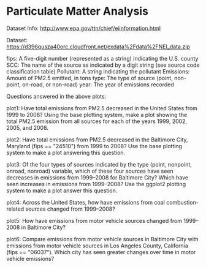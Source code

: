 # Particulate Matter Analysis

Dataset Info: http://www.epa.gov/ttn/chief/eiinformation.html

Dataset: https://d396qusza40orc.cloudfront.net/exdata%2Fdata%2FNEI_data.zip

fips: A five-digit number (represented as a string) indicating the U.S. county
SCC: The name of the source as indicated by a digit string (see source code classification table)
Pollutant: A string indicating the pollutant
Emissions: Amount of PM2.5 emitted, in tons
type: The type of source (point, non-point, on-road, or non-road)
year: The year of emissions recorded

Questions answered in the above plots:

plot1: Have total emissions from PM2.5 decreased in the United States from 1999 to 2008? Using the base plotting system, make a plot showing the total PM2.5 emission from all sources for each of the years 1999, 2002, 2005, and 2008.

plot2: Have total emissions from PM2.5 decreased in the Baltimore City, Maryland (fips == "24510") from 1999 to 2008? Use the base plotting system to make a plot answering this question.

plot3: Of the four types of sources indicated by the type (point, nonpoint, onroad, nonroad) variable, which of these four sources have seen decreases in emissions from 1999–2008 for Baltimore City? Which have seen increases in emissions from 1999–2008? Use the ggplot2 plotting system to make a plot answer this question.

plot4: Across the United States, how have emissions from coal combustion-related sources changed from 1999–2008?

plot5: How have emissions from motor vehicle sources changed from 1999–2008 in Baltimore City?

plot6: Compare emissions from motor vehicle sources in Baltimore City with emissions from motor vehicle sources in Los Angeles County, California (fips == "06037"). Which city has seen greater changes over time in motor vehicle emissions?
